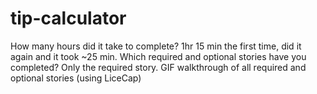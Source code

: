 # tip-calculator
How many hours did it take to complete? 1hr 15 min the first time, did it again and it took ~25 min.
Which required and optional stories have you completed? Only the required story.
GIF walkthrough of all required and optional stories (using LiceCap)

